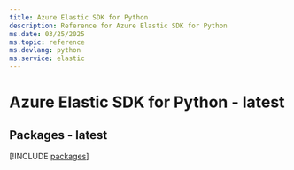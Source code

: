 ```yaml
---
title: Azure Elastic SDK for Python
description: Reference for Azure Elastic SDK for Python
ms.date: 03/25/2025
ms.topic: reference
ms.devlang: python
ms.service: elastic
---
```

# Azure Elastic SDK for Python - latest
## Packages - latest
[!INCLUDE [packages](elastic-index.md)]